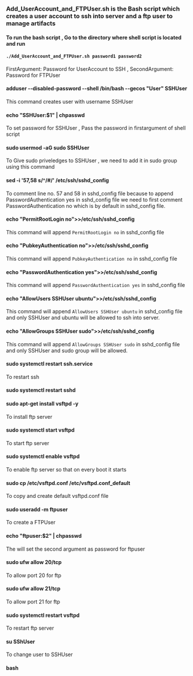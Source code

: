 ### Add_UserAccount_and_FTPUser.sh is the Bash script which creates a user account to ssh into server and a ftp user to manage artifacts

#### To run the bash script , Go to the directory where shell script is located and run 
####  ```./Add_UserAccount_and_FTPUser.sh password1 password2```
 FirstArgument: Password for UserAccount to SSH , SecondArgument: Password for FTPUser
#### adduser --disabled-password --shell /bin/bash --gecos "User" SSHUser
 This command creates user with username SSHUser
#### echo "SSHUser:$1" | chpasswd
 To set password for SSHUser , Pass the password in firstargument of shell script
#### sudo usermod -aG sudo SSHUser
 To Give sudo priveledges to SSHUser , we need to add it in sudo group using this command 
#### sed -i '57,58 s/^/#/' /etc/ssh/sshd_config
 To comment line no. 57 and 58 in sshd_config file because to append PasswordAuthentication yes in sshd_config file we need to first comment PasswordAuthentication no which is by default in sshd_config file.
#### echo "PermitRootLogin no">>/etc/ssh/sshd_config
 This command will append ```PermitRootLogin no``` in sshd_config file
#### echo "PubkeyAuthentication no">>/etc/ssh/sshd_config
 This command will append ```PubkeyAuthentication no``` in sshd_config file
#### echo "PasswordAuthentication yes">>/etc/ssh/sshd_config
 This command will append ```PasswordAuthentication yes``` in sshd_config file
#### echo "AllowUsers SSHUser ubuntu">>/etc/ssh/sshd_config
 This command will append ```AllowUsers SSHUser ubuntu``` in sshd_config file and only SSHUser and ubuntu will be allowed to ssh into server.
#### echo "AllowGroups SSHUser sudo">>/etc/ssh/sshd_config 
 This command will append ```AllowGroups SSHUser sudo``` in sshd_config file and only SSHUser and sudo group will be allowed.
#### sudo systemctl restart ssh.service
 To restart ssh
#### sudo systemctl restart sshd
 
#### sudo apt-get install vsftpd -y    
 To install ftp server
#### sudo systemctl start vsftpd
 To start ftp server
#### sudo systemctl enable vsftpd
 To enable ftp server so that on every boot it starts
#### sudo cp /etc/vsftpd.conf  /etc/vsftpd.conf_default
 To copy and create default vsftpd.conf file
#### sudo useradd -m ftpuser
 To create a FTPUser
#### echo "ftpuser:$2" | chpasswd
 The will set the second argument as password for ftpuser 
#### sudo ufw allow 20/tcp
 To allow port 20 for ftp 
#### sudo ufw allow 21/tcp
 To allow port 21 for ftp 
#### sudo systemctl restart vsftpd
 To restart ftp server
 
#### su SShUser
 To change user to SSHUser
#### bash
